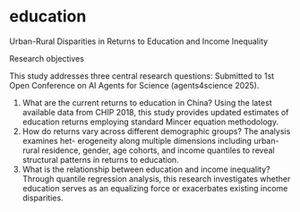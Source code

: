 # education
Urban-Rural Disparities in Returns to Education and Income Inequality

Research objectives

This study addresses three central research questions:
 Submitted to 1st Open Conference on AI Agents for Science (agents4science 2025). 
1. What are the current returns to education in China? Using the latest available data from CHIP 2018, this study provides updated estimates of education returns employing standard Mincer equation methodology.
2. How do returns vary across different demographic groups? The analysis examines het- erogeneity along multiple dimensions including urban-rural residence, gender, age cohorts, and income quantiles to reveal structural patterns in returns to education.
3. What is the relationship between education and income inequality? Through quantile regression analysis, this research investigates whether education serves as an equalizing force or exacerbates existing income disparities.